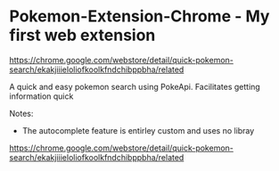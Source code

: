 # Pokemon-Extension-Chrome - My first web extension
https://chrome.google.com/webstore/detail/quick-pokemon-search/ekakjiiieloliofkoolkfndchibppbha/related

A quick and easy pokemon search using PokeApi. Facilitates getting information quick

Notes:
 - The autocomplete feature is entirley custom and uses no libray

https://chrome.google.com/webstore/detail/quick-pokemon-search/ekakjiiieloliofkoolkfndchibppbha/related
